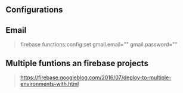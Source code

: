 ## Configurations

## Email
> firebase functions:config:set gmail.email="<username>" gmail.password="<pwd>"

## Multiple funtions an firebase projects
> https://firebase.googleblog.com/2016/07/deploy-to-multiple-environments-with.html